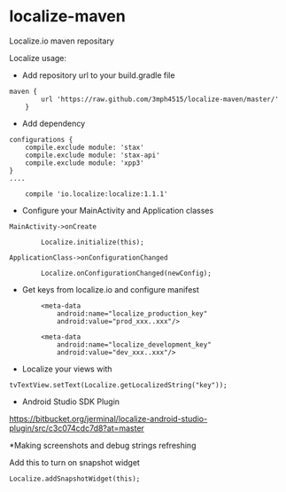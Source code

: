 # localize-maven
Localize.io maven repositary

Localize usage:

* Add repository url to your build.gradle file

```
maven {
        url 'https://raw.github.com/3mph4515/localize-maven/master/'
    }
```

* Add dependency

```
configurations {
    compile.exclude module: 'stax'
    compile.exclude module: 'stax-api'
    compile.exclude module: 'xpp3'
}
....

    compile 'io.localize:localize:1.1.1'
```

* Configure your MainActivity and Application classes
```
MainActivity->onCreate

        Localize.initialize(this);
        
ApplicationClass->onConfigurationChanged

        Localize.onConfigurationChanged(newConfig);
```
* Get keys from localize.io and configure manifest

```
        <meta-data
            android:name="localize_production_key"
            android:value="prod_xxx..xxx"/>
```

```
        <meta-data
            android:name="localize_development_key"
            android:value="dev_xxx..xxx"/>
```
* Localize your views with 

```
tvTextView.setText(Localize.getLocalizedString("key"));
```

* Android Studio SDK Plugin 

https://bitbucket.org/jerminal/localize-android-studio-plugin/src/c3c074cdc7d8?at=master

*Making screenshots and debug strings refreshing

Add this to turn on snapshot widget
```
Localize.addSnapshotWidget(this);
```

